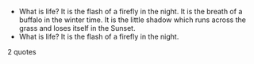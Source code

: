  - What is life? It is the flash of a firefly in the night. It is the breath of a buffalo in the winter time. It is the little shadow which runs across the grass and loses itself in the Sunset.
 - What is life? It is the flash of a firefly in the night.

2 quotes